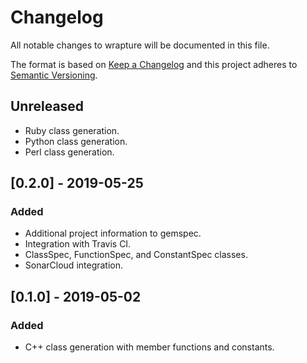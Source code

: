 # Changelog
All notable changes to wrapture will be documented in this file.

The format is based on [Keep a Changelog](https://keepachangelog.com/en/1.0.0/)
and this project adheres to [Semantic Versioning](https://semver.org/spec/v2.0.0.html).

## Unreleased
 - Ruby class generation.
 - Python class generation.
 - Perl class generation.

## [0.2.0] - 2019-05-25
### Added
 - Additional project information to gemspec.
 - Integration with Travis CI.
 - ClassSpec, FunctionSpec, and ConstantSpec classes.
 - SonarCloud integration.

## [0.1.0] - 2019-05-02
### Added
 - C++ class generation with member functions and constants.
